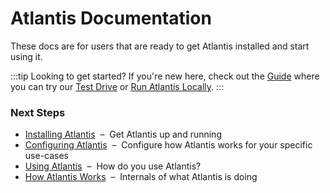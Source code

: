 # Atlantis Documentation

These docs are for users that are ready to get Atlantis installed and start using it.

:::tip Looking to get started?
If you're new here, check out the [Guide](../guide/introduction.md)
where you can try our [Test Drive](../guide/test-drive.md) or [Run Atlantis Locally](../guide/testing-locally.md).
:::

### Next Steps
* [Installing Atlantis](installation-guide.md)&nbsp;&nbsp;–&nbsp;&nbsp;Get Atlantis up and running
* [Configuring Atlantis](configuring-atlantis.md)&nbsp;&nbsp;–&nbsp;&nbsp;Configure how Atlantis works for your specific use-cases
* [Using Atlantis](using-atlantis.md)&nbsp;&nbsp;–&nbsp;&nbsp;How do you use Atlantis?
* [How Atlantis Works](how-atlantis-works.md)&nbsp;&nbsp;–&nbsp;&nbsp;Internals of what Atlantis is doing
